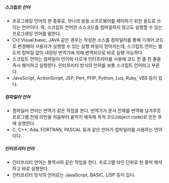 ##### 스크립트 언어

- 프로그래밍 언어의 한 종류로, 하나의 응용 소프트웨어를 제어하기 위한 용도로 쓰이는 언어이다. 즉, 스크립트 언어란 소스코드를 컴파일하지 않고도 실행할 수 있는 프로그래밍 언어를 말한다.
- C나 Visual basic, JAVA 같은 경우는 작성한 소스를 컴파일러를 통해 기계어 코드로 변경해야 사용자가 실행할 수 있는 실행 파일이 얻어지는데, 스크립트 언어는 별도의 컴파일 없이 내장된 번역기에 의해 번역되므로 바로 실행 가능하다.
- 스크립트 언어는 컴파일러 언어와 다르게 인터프리터를 사용해 코드 한 줄 한 줄을 즉시 해석하고 실행한다. 인터프리터 방식의 언어를 보통 스크립트 언어라고 부른다.
- JavsScript, ActionScript, JSP, Pert, PHP, Python, Lua, Ruby, VBS 등이 있다.



##### 컴파일러 언어

- 컴파일러 언어는 번역가 같은 작업을 한다. 번역가가 문서 전체를 번역해 넘겨주듯 프로그램 전체 라인을 처음부터 끝까지 해독해 목적 코드(object code)로 만든 후에 실행한다.
- C, C++, Ada, FORTRAN, PASCAL 등과 같은 언어가 컴파일러를 사용하는 언어이다.



##### 인터프리터 언어

- 인터프리터 언어는 통역사와 같은 작업을 한다. 프로그램 라인 단위로 한 줄씩 해석하고 바로 실행한다.
- 인터프리터 방식의 언어로는 JavaScript, BASIC, LISP 등이 있다.